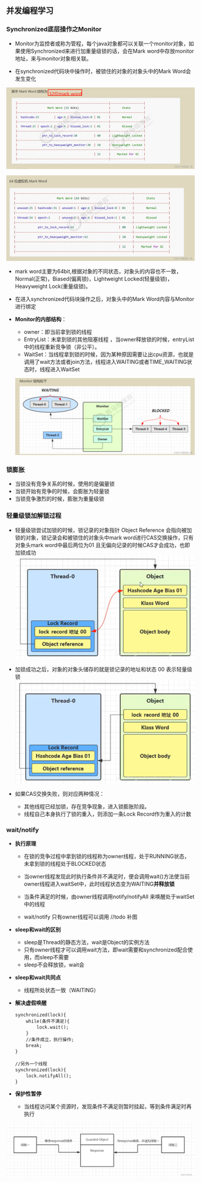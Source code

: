 ## 并发编程学习

### Synchronized底层操作之Monitor

- Monitor为监控者或称为管程，每个java对象都可以关联一个monitor对象，如果使用Synchronized来进行加重量级锁的话，会在Mark word中存放monitor地址，来与monitor对象相关联。

- 在synchronized代码块中操作时，被锁住的对象的对象头中的Mark Word会发生变化

![img](imgs/3f6898572f1746a99a674c545ab7beb1.png)

![img](imgs/d9cacd75c48f4072b8d26b83ff681e52.png)

- mark word主要为64bit,根据对象的不同状态，对象头的内容也不一致，Normal(正常)，Biased(偏离锁)，Lightweight Locked(轻量级锁)，Heavyweight Lock(重量级锁)。

- 在进入synchronized代码块操作之后，对象头中的Mark Word内容与Monitor进行绑定

- **Monitor的内部结构**：

  - owner：即当前拿到锁的线程
  - EntryList：未拿到锁的其他阻塞线程 ，当owner释放锁的时候，entryList中的线程重新竞争锁（非公平）。
  - WaitSet：当线程拿到锁的时候，因为某种原因需要让出cpu资源，也就是调用了wait方法或者join方法，线程进入WAITING或者TIME_WAITING状态时，线程进入WaitSet

  ![img](imgs/1ee657e0a3db4da5b483f001bceea4bf.png)



### 锁膨胀

- 当锁没有竞争关系的时候，使用的是偏量锁
- 当锁开始有竞争的时候，会膨胀为轻量锁 
- 当锁竞争激烈的时候，膨胀为重量级锁

### 轻量级锁加解锁过程

- 轻量级锁尝试加锁的时候，锁记录的对象指针 Object Reference 会指向被加锁的对象，锁记录会和被锁住的对象头中mark word进行CAS交换操作，只有对象头mark word中最后两位为01 且无偏向记录的时候CAS才会成功，也即加锁成功![在这里插入图片描述](imgs/watermark,type_ZmFuZ3poZW5naGVpdGk,shadow_10,text_aHR0cHM6Ly9ibG9nLmNzZG4ubmV0L3dlaXhpbl81MDI4MDU3Ng==,size_16,color_FFFFFF,t_70.png)

- 加锁成功之后，对象的对象头储存的就是锁记录的地址和状态 00 表示轻量级锁![在这里插入图片描述](imgs/watermark,type_ZmFuZ3poZW5naGVpdGk,shadow_10,text_aHR0cHM6Ly9ibG9nLmNzZG4ubmV0L3dlaXhpbl81MDI4MDU3Ng==,size_16,color_FFFFFF,t_70-16667560647462.png)
- 如果CAS交换失败，则对应两种情况：
  - 其他线程已经加锁，存在竞争现象，进入锁膨胀阶段。
  - 线程自己本身执行了锁的重入，则添加一条Lock Record作为重入的计数
  
  
### wait/notify 
- **执行原理**

  - 在锁的竞争过程中拿到锁的线程称为owner线程，处于RUNNING状态，未拿到锁的线程处于BLOCKED状态

  - 当owner线程发现此时执行条件并不满足时，便会调用wait()方法使当前owner线程进入waitSet中，此时线程状态变为WAITING**并释放锁**

  - 当条件满足的时候，由owner线程调用notify/notifyAll 来唤醒处于waitSet中的线程

  - wait/notify 只有owner线程可以调用
  //todo 补图


- **sleep和wait的区别**
  - sleep是Thread的静态方法，wait是Object的实例方法
  - 只有owner线程才可以调用wait方法，即wait需要和synchronized配合使用，而sleep不需要
  - sleep不会释放锁，wait会

- **sleep和wait共同点**
  - 线程所处状态一致（WAITING）
  
- **解决虚假唤醒**
  
  ```
  synchronized(lock){
      while(条件不满足){
          lock.wait();
      }
      //条件成立，执行操作;
      break;
  }
  
  //另外一个线程
  synchronized(lock){
      lock.notifyAll();
  }
  ```
  

- **保护性暂停**
  - 当线程访问某个资源时，发现条件不满足则暂时挂起，等到条件满足时再执行

![img](imgs/58d0208fba78484eb2df865d3ceb197b.png#pic_center)
